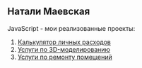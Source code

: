 ## Натали Маевская

JavaScript - мои реализованные проекты:

1. [Калькулятор личных расходов](https://natalimaevskaya.github.io/NataliMaevskaya/BudgetCalculator/html/ "Калькулятор личных расходов")  
2. [Услуги по 3D-моделированию](https://natalimaevskaya.github.io/NataliMaevskaya/3dGlo "Услуги по 3D-моделированию")  
3. [Услуги по ремонту помещений](https://natalimaevskaya.github.io/NataliMaevskayaRelaxLive/ "Услуги по ремонту помещений")  
